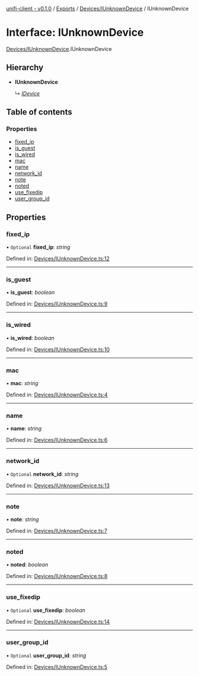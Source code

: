 [unifi-client - v0.1.0](../README.md) / [Exports](../modules.md) / [Devices/IUnknownDevice](../modules/devices_iunknowndevice.md) / IUnknownDevice

# Interface: IUnknownDevice

[Devices/IUnknownDevice](../modules/devices_iunknowndevice.md).IUnknownDevice

## Hierarchy

* **IUnknownDevice**

  ↳ [*IDevice*](devices_idevice.idevice.md)

## Table of contents

### Properties

- [fixed\_ip](devices_iunknowndevice.iunknowndevice.md#fixed_ip)
- [is\_guest](devices_iunknowndevice.iunknowndevice.md#is_guest)
- [is\_wired](devices_iunknowndevice.iunknowndevice.md#is_wired)
- [mac](devices_iunknowndevice.iunknowndevice.md#mac)
- [name](devices_iunknowndevice.iunknowndevice.md#name)
- [network\_id](devices_iunknowndevice.iunknowndevice.md#network_id)
- [note](devices_iunknowndevice.iunknowndevice.md#note)
- [noted](devices_iunknowndevice.iunknowndevice.md#noted)
- [use\_fixedip](devices_iunknowndevice.iunknowndevice.md#use_fixedip)
- [user\_group\_id](devices_iunknowndevice.iunknowndevice.md#user_group_id)

## Properties

### fixed\_ip

• `Optional` **fixed\_ip**: *string*

Defined in: [Devices/IUnknownDevice.ts:12](https://github.com/thib3113/unifi-client/blob/963dbf0/src/Devices/IUnknownDevice.ts#L12)

___

### is\_guest

• **is\_guest**: *boolean*

Defined in: [Devices/IUnknownDevice.ts:9](https://github.com/thib3113/unifi-client/blob/963dbf0/src/Devices/IUnknownDevice.ts#L9)

___

### is\_wired

• **is\_wired**: *boolean*

Defined in: [Devices/IUnknownDevice.ts:10](https://github.com/thib3113/unifi-client/blob/963dbf0/src/Devices/IUnknownDevice.ts#L10)

___

### mac

• **mac**: *string*

Defined in: [Devices/IUnknownDevice.ts:4](https://github.com/thib3113/unifi-client/blob/963dbf0/src/Devices/IUnknownDevice.ts#L4)

___

### name

• **name**: *string*

Defined in: [Devices/IUnknownDevice.ts:6](https://github.com/thib3113/unifi-client/blob/963dbf0/src/Devices/IUnknownDevice.ts#L6)

___

### network\_id

• `Optional` **network\_id**: *string*

Defined in: [Devices/IUnknownDevice.ts:13](https://github.com/thib3113/unifi-client/blob/963dbf0/src/Devices/IUnknownDevice.ts#L13)

___

### note

• **note**: *string*

Defined in: [Devices/IUnknownDevice.ts:7](https://github.com/thib3113/unifi-client/blob/963dbf0/src/Devices/IUnknownDevice.ts#L7)

___

### noted

• **noted**: *boolean*

Defined in: [Devices/IUnknownDevice.ts:8](https://github.com/thib3113/unifi-client/blob/963dbf0/src/Devices/IUnknownDevice.ts#L8)

___

### use\_fixedip

• `Optional` **use\_fixedip**: *boolean*

Defined in: [Devices/IUnknownDevice.ts:14](https://github.com/thib3113/unifi-client/blob/963dbf0/src/Devices/IUnknownDevice.ts#L14)

___

### user\_group\_id

• `Optional` **user\_group\_id**: *string*

Defined in: [Devices/IUnknownDevice.ts:5](https://github.com/thib3113/unifi-client/blob/963dbf0/src/Devices/IUnknownDevice.ts#L5)
